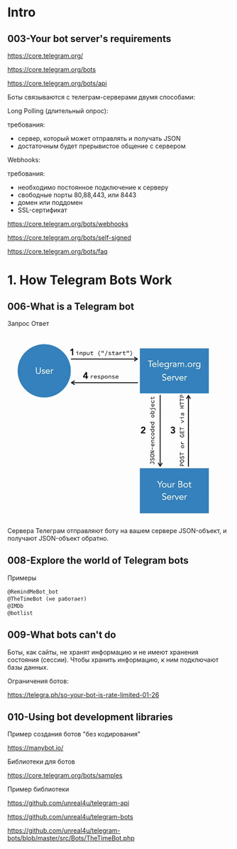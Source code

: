 # Intro

## 003-Your bot server's requirements

https://core.telegram.org/

https://core.telegram.org/bots

https://core.telegram.org/bots/api

Боты связываются с телеграм-серверами двумя способами: 

Long Polling (длительный опрос):  

требования:  
- сервер, который может отправлять и получать JSON
- достаточным будет прерывистое общение с сервером

Webhooks:

требования:  
- необходимо постоянное подключение к серверу
- свободные порты 80,88,443, или 8443
- домен или поддомен
- SSL-сертификат

https://core.telegram.org/bots/webhooks

https://core.telegram.org/bots/self-signed

https://core.telegram.org/bots/faq

# 1. How Telegram Bots Work

## 006-What is a Telegram bot

Запрос Ответ

<img src="img/request-response.jpg" alt="drawing" width="550"/>

Сервера Телеграм отправляют боту на вашем сервере JSON-объект, и получают JSON-объект обратно.

## 008-Explore the world of Telegram bots

Примеры  

    @RemindMeBot_bot
    @TheTimeBot (не работает)
    @IMDb
    @botlist

## 009-What bots can't do

Боты, как сайты, не хранят информацию и не имеют хранения состояния (сессии). Чтобы хранить информацию, к ним подключают базы данных.  

Ограничения ботов:  

https://telegra.ph/so-your-bot-is-rate-limited-01-26

## 010-Using bot development libraries

Пример создания ботов "без кодирования"

https://manybot.io/

Библиотеки для ботов

https://core.telegram.org/bots/samples

Пример библиотеки

https://github.com/unreal4u/telegram-api

https://github.com/unreal4u/telegram-bots

https://github.com/unreal4u/telegram-bots/blob/master/src/Bots/TheTimeBot.php



   